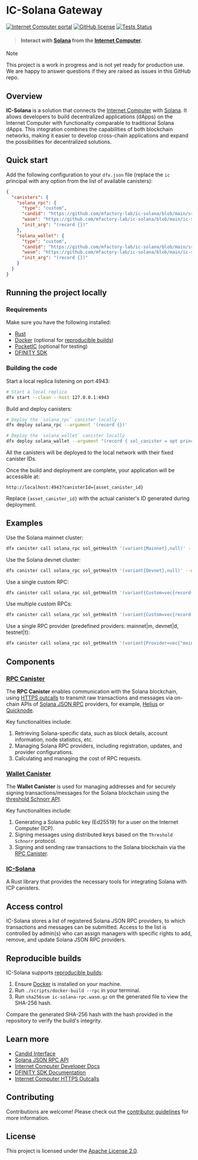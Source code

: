 # IC-Solana Gateway

[![Internet Computer portal](https://img.shields.io/badge/InternetComputer-grey?logo=internet%20computer&style=for-the-badge)](https://internetcomputer.org)
[![GitHub license](https://img.shields.io/badge/license-Apache%202.0-blue.svg?logo=apache&style=for-the-badge)](LICENSE)
[![Tests Status](https://img.shields.io/github/actions/workflow/status/mfactory-lab/ic-solana/ci.yml?logo=githubactions&logoColor=white&style=for-the-badge&label=tests)](./.github/workflows/ci.yml)

> #### Interact with [Solana](https://solana.com) from the [Internet Computer](https://internetcomputer.org/).

> [!Note]
> This project is a work in progress and is not yet ready for production use. We are happy to answer questions if they are raised as issues in this GitHub repo.

## Overview

**IC-Solana** is a solution that connects the [Internet Computer](https://internetcomputer.org/) with [Solana](https://solana.com/). It allows developers to build decentralized applications (dApps) on the Internet Computer with functionality comparable to traditional Solana dApps. This integration combines the capabilities of both blockchain networks, making it easier to develop cross-chain applications and expand the possibilities for decentralized solutions.

## Quick start

Add the following configuration to your `dfx.json` file (replace the `ic` principal with any option from the list of available canisters):

```json
{
  "canisters": {
    "solana_rpc": {
      "type": "custom",
      "candid": "https://github.com/mfactory-lab/ic-solana/blob/main/src/ic-solana-rpc/ic-solana-rpc.did",
      "wasm": "https://github.com/mfactory-lab/ic-solana/blob/main/ic-solana-rpc.wasm.gz",
      "init_arg": "(record {})"
    },
    "solana_wallet": {
      "type": "custom",
      "candid": "https://github.com/mfactory-lab/ic-solana/blob/main/src/ic-solana-wallet/ic-solana-wallet.did",
      "wasm": "https://github.com/mfactory-lab/ic-solana/blob/main/ic-solana-wallet.wasm.gz",
      "init_arg": "(record {})"
    }
  }
}
```

## Running the project locally

### Requirements

Make sure you have the following installed:

- [Rust](https://www.rust-lang.org/learn/get-started)
- [Docker](https://www.docker.com/get-started/) (optional for [reproducible builds](#reproducible-builds))
- [PocketIC](https://github.com/dfinity/pocketic) (optional for testing)
- [DFINITY SDK](https://sdk.dfinity.org/docs/quickstart/local-quickstart.html)

### Building the code

Start a local replica listening on port 4943:

```bash
# Start a local replica
dfx start --clean --host 127.0.0.1:4943
```

Build and deploy canisters:

```bash
# Deploy the `solana_rpc` canister locally
dfx deploy solana_rpc --argument '(record {})'

# Deploy the `solana_wallet` canister locally
dfx deploy solana_wallet --argument "(record { sol_canister = opt principal \"`dfx canister id solana_rpc`\"; schnorr_key = null })"
```

All the canisters will be deployed to the local network with their fixed canister IDs.

Once the build and deployment are complete, your application will be accessible at:

```
http://localhost:4943?canisterId={asset_canister_id}
```

Replace `{asset_canister_id}` with the actual canister's ID generated during deployment.

## Examples

Use the Solana mainnet cluster:

```bash
dfx canister call solana_rpc sol_getHealth '(variant{Mainnet},null)' --wallet $(dfx identity get-wallet)
```

Use the Solana devnet cluster:

```bash
dfx canister call solana_rpc sol_getHealth '(variant{Devnet},null)' --wallet $(dfx identity get-wallet)
```

Use a single custom RPC:

```bash
dfx canister call solana_rpc sol_getHealth '(variant{Custom=vec{record{network="https://mainnet.helius-rpc.com/"}}},null)' --wallet $(dfx identity get-wallet)
```

Use multiple custom RPCs:

```bash
dfx canister call solana_rpc sol_getHealth '(variant{Custom=vec{record{network="mainnet"},record{network="https://mainnet.helius-rpc.com/"}}},null)' --wallet $(dfx identity get-wallet)
```

Use a single RPC provider (predefined providers: mainnet|m, devnet|d, testnet|t):

```bash 
dfx canister call solana_rpc sol_getHealth '(variant{Provider=vec{"mainnet"}},null)' --wallet $(dfx identity get-wallet)
```

## Components

### [RPC Canister](./src/ic-solana-rpc)

The **RPC Canister** enables communication with the Solana blockchain, using [HTTPS outcalls](https://internetcomputer.org/https-outcalls) to transmit raw transactions and messages via on-chain APIs of [Solana JSON RPC](https://solana.com/docs/rpc) providers, for example, [Helius](https://www.helius.dev/) or [Quicknode](https://www.quicknode.com/).

Key functionalities include:

1. Retrieving Solana-specific data, such as block details, account information, node statistics, etc.
2. Managing Solana RPC providers, including registration, updates, and provider configurations.
3. Calculating and managing the cost of RPC requests.

[//]: # (The RPC Canister runs on the 34-node [fiduciary subnet]&#40;https://internetcomputer.org/docs/current/references/subnets/subnet-types#fiduciary-subnets&#41;)

[//]: # (with the following principal: [bd3sg-teaaa-aaaaa-qaaba-cai]&#40;https://dashboard.internetcomputer.org/canister/bd3sg-teaaa-aaaaa-qaaba-cai&#41;.)

### [Wallet Canister](./src/ic-solana-wallet)

The **Wallet Canister** is used for managing addresses and for securely signing transactions/messages for the Solana blockchain using the [threshold Schnorr API](https://internetcomputer.org/docs/current/developer-docs/smart-contracts/signatures/signing-messages-t-schnorr).

Key functionalities include:

1. Generating a Solana public key (Ed25519) for a user on the Internet Computer (ICP).
2. Signing messages using distributed keys based on the `Threshold Schnorr` protocol.
3. Signing and sending raw transactions to the Solana blockchain via the [RPC Canister](#rpc-canister).

### [IC-Solana](./src/ic-solana)

A Rust library that provides the necessary tools for integrating Solana with ICP canisters.

## Access control

IC-Solana stores a list of registered Solana JSON RPC providers, to which transactions and messages can be submitted. Access to the list is controlled by admin(s) who can assign managers with specific rights to add, remove, and update Solana JSON RPC providers.

## Reproducible builds

IC-Solana supports [reproducible builds](https://internetcomputer.org/docs/current/developer-docs/smart-contracts/test/reproducible-builds):

1. Ensure [Docker](https://www.docker.com/get-started/) is installed on your machine.
2. Run `./scripts/docker-build --rpc` in your terminal.
3. Run `sha256sum ic-solana-rpc.wasm.gz` on the generated file to view the SHA-256 hash.

Compare the generated SHA-256 hash with the hash provided in the repository to verify the build's integrity.

## Learn more

- [Candid Interface](https://github.com/mfactory-lab/ic-solana/blob/main/src/ic-solana-rpc/ic-solana-rpc.did)
- [Solana JSON RPC API](https://solana.com/docs/rpc)
- [Internet Computer Developer Docs](https://internetcomputer.org/docs/current/developer-docs/)
- [DFINITY SDK Documentation](https://sdk.dfinity.org/docs/)
- [Internet Computer HTTPS Outcalls](https://internetcomputer.org/https-outcalls)

## Contributing

Contributions are welcome! Please check out the [contributor guidelines](https://github.com/mfactory-lab/ic-solana/blob/main/.github/CONTRIBUTING.md) for more information.

## License

This project is licensed under the [Apache License 2.0](https://opensource.org/licenses/Apache-2.0).
